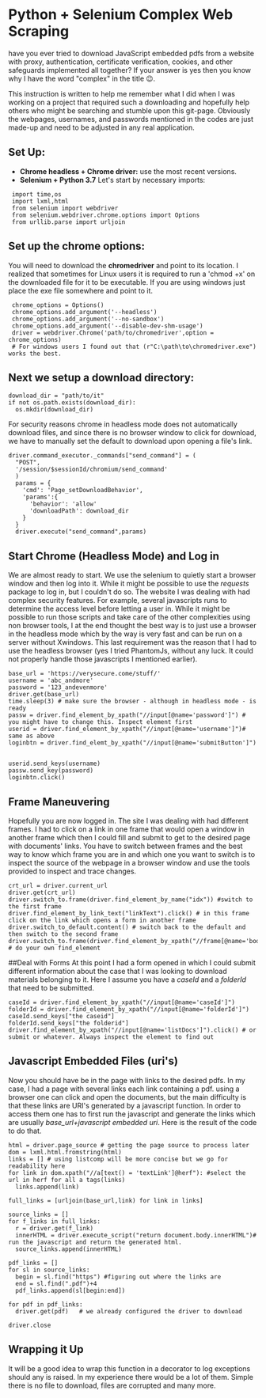 
# Python + Selenium Complex Web Scraping
have you ever tried to download JavaScript embedded pdfs from a website with proxy,
 authentication, certificate verification, cookies, and other safeguards implemented
 all together? If your answer is yes then you know why I have the word "complex" in the
 title :wink:.

 This instruction is written to help me remember what I did when I was working on a project
 that required such a downloading and hopefully help others who might be searching and
 stumble upon this git-page. Obviously the webpages, usernames, and passwords mentioned in the codes are
 just made-up and need to be adjusted in any real application.

 ## Set Up:
 - **Chrome headless + Chrome driver:** use the most recent versions.
 - **Selenium + Python 3.7**
 Let's start by necessary imports:
```
 import time,os
 import lxml,html
 from selenium import webdriver
 from selenium.webdriver.chrome.options import Options
 from urllib.parse import urljoin
```

 ## Set up the chrome options:
 You will need to download the **chromedriver** and point to its location. I realized that sometimes for Linux users it is required to
 run a 'chmod +x' on the downloaded file for it to be executable. If you are using windows just place the exe file somewhere and point to it.

```{python}
 chrome_options = Options()
 chrome_options.add_argument('--headless')
 chrome_options.add_argument('--no-sandbox')
 chrome_options.add_argument('--disable-dev-shm-usage')
 driver = webdriver.Chrome('path/to/chromedriver',option = chrome_options)
 # For windows users I found out that (r"C:\path\to\chromedriver.exe") works the best.
```

 ## Next we setup a download directory:

```{python}
download_dir = "path/to/it"
if not os.path.exists(download_dir):
  os.mkdir(download_dir)
```

For security reasons chrome in headless mode does not automatically download files, and since there is no browser window to click for download, we have to manually set the default to download upon opening a file's link.

```{python}
driver.command_executor._commands["send_command"] = (
  "POST",
  '/session/$sessionId/chromium/send_command'
  )
  params = {
    'cmd': 'Page_setDownloadBehavior',
    'params':{
      'behavior': 'allow'
      'downloadPath': download_dir
    }
  }
  driver.execute("send_command",params)
```
## Start Chrome (Headless Mode) and Log in
We are almost ready to start. We use the selenium to quietly start a browser window and then log into it. While it might be possible to use the *requests* package to log in, but I couldn't do so. The website I was dealing with had complex security features. For example, several javascripts runs to determine the access level before letting a user in. While it might be possible to run those scripts and take care of the other complexities using non browser tools, I at the end thought the best way is to just use a browser in the headless mode which by the way is very fast and can be run on a server without Xwindows. This last requirement was the reason that I had to use the headless browser (yes I tried PhantomJs, without any luck. It could not properly handle those javascripts I mentioned earlier).

```{python}
base_url = 'https://verysecure.come/stuff/'
username = 'abc_andmore'
password = '123_andevenmore'
driver.get(base_url)
time.sleep(3) # make sure the browser - although in headless mode - is ready
passw = driver.find_element_by_xpath("//input[@name='password']") # you might have to change this. Inspect element first
userid = driver.find_element_by_xpath("//input[@name='username']")# same as above
loginbtn = driver.find_elemt_by_xpath("//input[@name='submitButton']")


userid.send_keys(username)
passw.send_key(password)
loginbtn.click()
```

## Frame Maneuvering
Hopefully you are now logged in. The site I was dealing with had different frames. I had to click on a link in one frame that would open a window in another frame which then I could fill and submit to get to the desired page with documents' links. You have to switch between frames and the best way to know which frame you are in and which one you want to switch is to inspect the source of the webpage in a browser window and use the tools provided to inspect and trace changes.

```{python}
crt_url = driver.current_url
driver.get(crt_url)
driver.switch_to.frame(driver.find_element_by_name("idx")) #switch to the first frame
driver.find_element_by_link_text("linkText").click() # in this frame click on the link which opens a form in another frame
driver.switch_to_default.content() # switch back to the default and then switch to the second frame
driver.switch_to.frame(driver.find_element_by_xpath("//frame[@name='body']")) # do your own find_element
```
##Deal with Forms
At this point I had a form opened in which I could submit different information about the case that I was looking to download materials belonging to it. Here I assume you have a *caseId* and a *folderId* that need to be submitted.

```{python}
caseId = driver.find_element_by_xpath("//input[@name='caseId']")
folderId = driver.find_element_by_xpath("//input[@name='folderId']")
caseId.send_keys["the caseid"]
folderId.send_keys["the folderid"]
driver.find_element_by_xpath("//input[@name='listDocs']").click() # or submit or whatever. Always inspect the element to find out
```
## Javascript Embedded Files (uri's) 
Now you should have be in the page with links to the desired pdfs. In my case, I had a page with several links each link containing a pdf. using a browser one can click and open the documents, but the main difficulty is that these links are URI's generated by a javascript function. In order to access them one has to first run the javascript and generate the links which are usually *base_url+javascript embedded uri*. Here is the result of the code to do that.

```{python}
html = driver.page_source # getting the page source to process later
dom = lxml.html.fromstring(html)
links = [] # using listcomp will be more concise but we go for readability here
for link in dom.xpath("//a[text() = 'textLink']@herf"): #select the url in herf for all a tags(links)
  links.append(link)

full_links = [urljoin(base_url,link) for link in links]

source_links = []
for f_links in full_links:
  r = driver.get(f_link)
  innerHTML = driver.execute_script("return document.body.innerHTML")# run the javascript and return the generated html.
  source_links.append(innerHTML)

pdf_links = []
for sl in source_links:
  begin = sl.find("https") #figuring out where the links are
  end = sl.find(".pdf")+4
  pdf_links.append(sl[begin:end])

for pdf in pdf_links:
  driver.get(pdf)   # we already configured the driver to download

driver.close
```
## Wrapping it Up
It will be a good idea to wrap this function in a decorator to log exceptions should any is raised. In my experience there would be a lot of them. Simple there is no file to download, files are corrupted and many more.  
